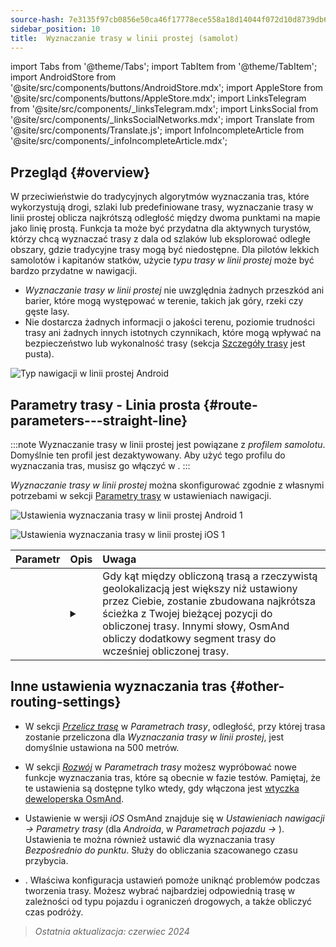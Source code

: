 ```yaml
---
source-hash: 7e3135f97cb0856e50ca46f17778ece558a18d14044f072d10d8739db6285192
sidebar_position: 10
title:  Wyznaczanie trasy w linii prostej (samolot)
---
```

import Tabs from '@theme/Tabs';
import TabItem from '@theme/TabItem';
import AndroidStore from '@site/src/components/buttons/AndroidStore.mdx';
import AppleStore from '@site/src/components/buttons/AppleStore.mdx';
import LinksTelegram from '@site/src/components/_linksTelegram.mdx';
import LinksSocial from '@site/src/components/_linksSocialNetworks.mdx';
import Translate from '@site/src/components/Translate.js';
import InfoIncompleteArticle from '@site/src/components/_infoIncompleteArticle.mdx';


<InfoIncompleteArticle/>


## Przegląd {#overview}

W przeciwieństwie do tradycyjnych algorytmów wyznaczania tras, które wykorzystują drogi, szlaki lub predefiniowane trasy, wyznaczanie trasy w linii prostej oblicza najkrótszą odległość między dwoma punktami na mapie jako linię prostą. Funkcja ta może być przydatna dla aktywnych turystów, którzy chcą wyznaczać trasy z dala od szlaków lub eksplorować odległe obszary, gdzie tradycyjne trasy mogą być niedostępne. Dla pilotów lekkich samolotów i kapitanów statków, użycie *typu trasy w linii prostej* może być bardzo przydatne w nawigacji.

<!-- ![Przykład nawigacji w linii prostej Android 1](@site/static/img/navigation/routing/straight_line_routing_andr_1.png) ![Przykład nawigacji w linii prostej Android 1](@site/static/img/navigation/routing/straight_line_routing_andr_2.png) -->

- *Wyznaczanie trasy w linii prostej* nie uwzględnia żadnych przeszkód ani barier, które mogą występować w terenie, takich jak góry, rzeki czy gęste lasy.
- Nie dostarcza żadnych informacji o jakości terenu, poziomie trudności trasy ani żadnych innych istotnych czynnikach, które mogą wpływać na bezpieczeństwo lub wykonalność trasy (sekcja [Szczegóły trasy](../setup/route-details.md) jest pusta).

![Typ nawigacji w linii prostej Android](@site/static/img/navigation/routing/straight_line_routing_andr.png)


## Parametry trasy - Linia prosta {#route-parameters---straight-line}

:::note
Wyznaczanie trasy w linii prostej jest powiązane z *profilem samolotu*. Domyślnie ten profil jest dezaktywowany. Aby użyć tego profilu do wyznaczania tras, musisz go włączyć w *<Translate android="true" ids="shared_string_menu,shared_string_settings,application_profiles"/>*.
:::

*Wyznaczanie trasy w linii prostej* można skonfigurować zgodnie z własnymi potrzebami w sekcji [Parametry trasy](../guidance/navigation-settings.md#route-parameters) w ustawieniach nawigacji.

<Tabs groupId="operating-systems" queryString="operating-systems">

<TabItem value="android" label="Android">

![Ustawienia wyznaczania trasy w linii prostej Android 1](@site/static/img/navigation/routing/aircraft_routing_andr.png)

</TabItem>

<TabItem value="ios" label="iOS">

![Ustawienia wyznaczania trasy w linii prostej iOS 1](@site/static/img/navigation/routing/straight_line_ios.png)

</TabItem>

</Tabs>

| Parametr | Opis | Uwaga |
|:------------|:---------------|:---------------|
| *<Translate android="true" ids="recalc_angle_dialog_title"/>* | <details><summary> <Translate android="true" ids="recalc_angle_dialog_descr"/> </summary>![Ponowne przeliczanie linii prostej Android](@site/static/img/navigation/routing/straight_line_recalculation_andr.png) </details> | Gdy kąt między obliczoną trasą a rzeczywistą geolokalizacją jest większy niż ustawiony przez Ciebie, zostanie zbudowana najkrótsza ścieżka z Twojej bieżącej pozycji do obliczonej trasy. Innymi słowy, OsmAnd obliczy dodatkowy segment trasy do wcześniej obliczonej trasy. |


## Inne ustawienia wyznaczania tras {#other-routing-settings}

- W sekcji [*Przelicz trasę*](../../navigation/guidance/navigation-settings.md#recalculate-route) w *Parametrach trasy*, odległość, przy której trasa zostanie przeliczona dla *Wyznaczania trasy w linii prostej*, jest domyślnie ustawiona na 500 metrów.

- W sekcji [*Rozwój*](../guidance/navigation-settings.md#development-settings) w *Parametrach trasy* możesz wypróbować nowe funkcje wyznaczania tras, które są obecnie w fazie testów. Pamiętaj, że te ustawienia są dostępne tylko wtedy, gdy włączona jest [wtyczka deweloperska OsmAnd](../../plugins/development.md).

- Ustawienie *[<Translate ios="true" ids="road_speeds"/>](../guidance/navigation-settings.md#road-speeds)* w wersji *iOS* OsmAnd znajduje się w *Ustawieniach nawigacji → Parametry trasy* (dla *Androida*, w *Parametrach pojazdu → [<Translate android="true" ids="default_speed_setting_title"/>](../guidance/navigation-settings.md#default-speed--road-speeds)*). Ustawienia te można również ustawić dla wyznaczania trasy *Bezpośrednio do punktu*. Służy do obliczania szacowanego czasu przybycia.

- *[<Translate ios="true" ids="vehicle_parameters"/>](../guidance/navigation-settings.md#vehicle-parameters)*. Właściwa konfiguracja ustawień pomoże uniknąć problemów podczas tworzenia trasy. Możesz wybrać najbardziej odpowiednią trasę w zależności od typu pojazdu i ograniczeń drogowych, a także obliczyć czas podróży.

> *Ostatnia aktualizacja: czerwiec 2024*